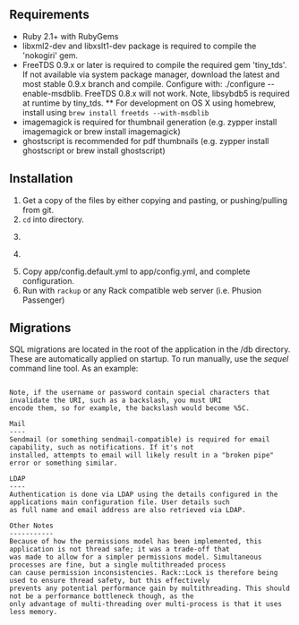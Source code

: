 
Requirements
------------
* Ruby 2.1+ with RubyGems
* libxml2-dev and libxslt1-dev package is required to compile the 'nokogiri' gem.
* FreeTDS 0.9.x or later is required to compile the required gem 'tiny_tds'.
  If not available via system package manager, download the latest and most stable 0.9.x branch and compile. Configure with: ./configure --enable-msdblib.
  FreeTDS 0.8.x will not work. Note, libsybdb5 is required at runtime by tiny_tds.
  ** For development on OS X using homebrew, install using `brew install freetds --with-msdblib`
* imagemagick is required for thumbnail generation (e.g. zypper install imagemagick or brew install imagemagick)
* ghostscript is recommended for pdf thumbnails (e.g. zypper install ghostscript or brew install ghostscript)

Installation
------------
1) Get a copy of the files by either copying and pasting, or pushing/pulling from git.
2) `cd` into directory.
3) ```gem install bundler
4) ```bundle install
5) Copy app/config.default.yml to app/config.yml, and complete configuration.
6) Run with `rackup` or any Rack compatible web server (i.e. Phusion Passenger)

Migrations
----------
SQL migrations are located in the root of the application in the /db directory. These are automatically applied on startup.
To run manually, use the *sequel* command line tool. As an example:

```sequel -m /db "tinytds://server.domain.local/database?username=username&password=password"

Note, if the username or password contain special characters that invalidate the URI, such as a backslash, you must URI
encode them, so for example, the backslash would become %5C.

Mail
----
Sendmail (or something sendmail-compatible) is required for email capability, such as notifications. If it's not
installed, attempts to email will likely result in a "broken pipe" error or something similar.

LDAP
----
Authentication is done via LDAP using the details configured in the applications main configuration file. User details such
as full name and email address are also retrieved via LDAP.

Other Notes
-----------
Because of how the permissions model has been implemented, this application is not thread safe; it was a trade-off that
was made to allow for a simpler permissions model. Simultaneous processes are fine, but a single multithreaded process
can cause permission inconsistencies. Rack::Lock is therefore being used to ensure thread safety, but this effectively
prevents any potential performance gain by multithreading. This should not be a performance bottleneck though, as the
only advantage of multi-threading over multi-process is that it uses less memory.

